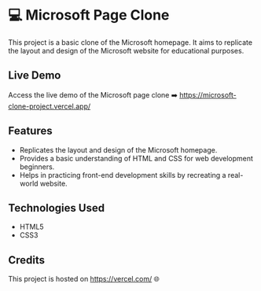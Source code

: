 # **💻 Microsoft Page Clone**

This project is a basic clone of the Microsoft homepage. It aims to replicate the layout and design of the Microsoft website for educational purposes.

## Live Demo

Access the live demo of the Microsoft page clone ➡️ https://microsoft-clone-project.vercel.app/

## Features

- Replicates the layout and design of the Microsoft homepage.
- Provides a basic understanding of HTML and CSS for web development beginners.
- Helps in practicing front-end development skills by recreating a real-world website.

## Technologies Used

- HTML5 
- CSS3

## Credits

This project is hosted on https://vercel.com/ 🌐
